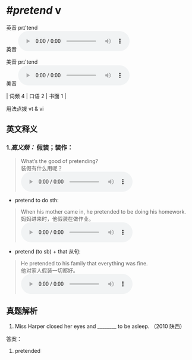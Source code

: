 # ***\#pretend*** v
英音 prɪ'tend  
英音
<audio src="./media/pretend-B.aac" controls="controls"></audio>

美音 prɪ'tend  
美音
<audio src="./media/pretend.aac" controls="controls"></audio>



| 词频 4 | 口语 2 | 书面 1 |  

用法点拨  vt & vi

英文释义
---
### 1.*高义频：* **假装；装作：**  

 > What’s the good of pretending?   
 > 装假有什么用呢？    
<audio src="./media/pretend-1.aac" controls="controls"></audio>

- pretend to do sth:

 > When his mother came in, he pretended to be doing his homework.   
 > 妈妈进来时，他假装在做作业。    
<audio src="./media/pretend-3.aac" controls="controls"></audio>

- pretend (to sb) + that 从句:

 > He pretended to his family that everything was fine.  
 > 他对家人假装一切都好。    
<audio src="./media/pretend-4.aac" controls="controls"></audio>


真题解析
---
1. Miss Harper closed her eyes and ________ to be asleep.   （2010 陕西）  

答案：
1. pretended  

